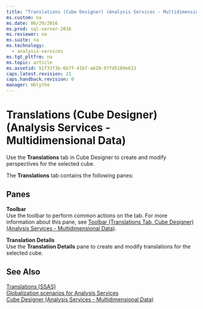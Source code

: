 ```yaml
---
title: "Translations (Cube Designer) (Analysis Services - Multidimensional Data)"
ms.custom: na
ms.date: 06/29/2016
ms.prod: sql-server-2016
ms.reviewer: na
ms.suite: na
ms.technology: 
  - analysis-services
ms.tgt_pltfrm: na
ms.topic: article
ms.assetid: 51f33f3b-6b7f-41bf-a620-97fd5189e633
caps.latest.revision: 21
caps.handback.revision: 0
manager: mblythe
---
```

# Translations (Cube Designer) (Analysis Services - Multidimensional Data)
Use the **Translations** tab in Cube Designer to create and modify perspectives for the selected cube.  
  
 The **Translations** tab contains the following panes:  
  
## Panes  
 **Toolbar**  
 Use the toolbar to perform common actions on the tab. For more information about this pane, see [Toolbar (Translations Tab, Cube Designer) (Analysis Services - Multidimensional Data)](../../Topics/TopicNameNotContainA/Toolbar--Translations-Tab--Cube-Designer---Analysis-Services---Multidimensional-Data-.md).  
  
 **Translation Details**  
 Use the **Translation Details** pane to create and modify translations for the selected cube.  
  
## See Also  
 [Translations (SSAS)](assetId:///4e4fd6a4-d324-4508-b75a-2a57de9ab8ff)   
 [Globalization scenarios for Analysis Services](../../Topics/TopicNameNotContainA/Globalization-scenarios-for-Analysis-Services.md)   
 [Cube Designer (Analysis Services - Multidimensional Data)](../../Topics/TopicNameNotContainA/Cube-Designer--Analysis-Services---Multidimensional-Data-.md)